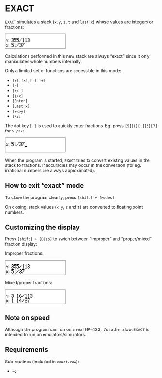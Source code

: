 # EXACT

`EXACT` simulates a stack (`x`, `y`, `z`, `t` and `last x`) whose values are integers or fractions:

<img src="./screenshots/screen2.png" width="200">

Calculations performed in this new stack are always “exact” since it only manipulates whole numbers internally.

Only a limited set of functions are accessible in this mode:

* `[÷]`, `[×]`, `[-]`, `[+]`
* `[←]`
* `[+/-]`
* `[1/x]`
* `[Enter]`
* `[Last x]`
* `[x<>y]`
* `[R↓]`

The dot key `[.]` is used to quickly enter fractions. Eg. press `[5][1][.][3][7]` for `51/37`:

<img src="./screenshots/screen1.png" width="200">

When the program is started, `EXACT` tries to convert existing values in the stack to fractions. Inaccuracies may occur in the conversion (for eg. irrational numbers are always approximated).

## How to exit “exact” mode

To close the program cleanly, press `[shift] + [Modes]`.

On closing, stack values (`x`, `y`, `z` and `t`) are converted to floating point numbers.

## Customizing the display

Press `[shift] + [Disp]` to swich between “improper” and “proper/mixed” fraction display:

Improper fractions:

<img src="./screenshots/screen2.png" width="200">

Mixed/proper fractions:

<img src="./screenshots/screen3.png" width="200">

## Note on speed

Although the program can run on a real HP-42S, it’s rather slow. `EXACT` is intended to run on emulators/simulators.

## Requirements

Sub-routines (included in `exact.raw`):
* `→Q`
